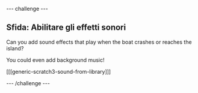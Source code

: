 \--- challenge \---

## Sfida: Abilitare gli effetti sonori

Can you add sound effects that play when the boat crashes or reaches the island?

You could even add background music!

[[[generic-scratch3-sound-from-library]]]

\--- /challenge \---
